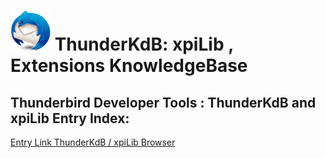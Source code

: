 # ![Thunderbird icon](rep-resources/Thunderbird-icon.png) ThunderKdB: xpiLib , Extensions KnowledgeBase


## Thunderbird Developer Tools : ThunderKdB and xpiLib Entry Index:


[Entry Link ThunderKdB / xpiLib Browser](https://cleidigh.github.io/ThunderKdB/index.html)

